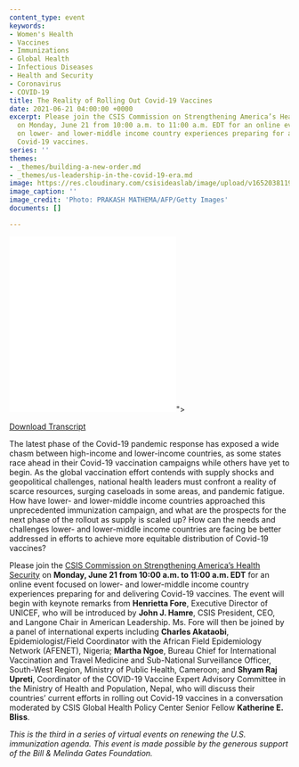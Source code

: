 ```yaml
---
content_type: event
keywords:
- Women's Health
- Vaccines
- Immunizations
- Global Health
- Infectious Diseases
- Health and Security
- Coronavirus
- COVID-19
title: The Reality of Rolling Out Covid-19 Vaccines
date: 2021-06-21 04:00:00 +0000
excerpt: Please join the CSIS Commission on Strengthening America’s Health Security
  on Monday, June 21 from 10:00 a.m. to 11:00 a.m. EDT for an online event focused
  on lower- and lower-middle income country experiences preparing for and delivering
  Covid-19 vaccines.
series: ''
themes:
- _themes/building-a-new-order.md
- _themes/us-leadership-in-the-covid-19-era.md
image: https://res.cloudinary.com/csisideaslab/image/upload/v1652038119/health-commission/GettyImages-1232477393_cii6cf.jpg
image_caption: ''
image_credit: 'Photo: PRAKASH MATHEMA/AFP/Getty Images'
documents: []

---
```

<div class="video-wrapper post-feature-video"> <iframe allow="autoplay; encrypted-media" allowfullscreen="" frameborder="0" src="<iframe width="560" height="315" src="https://www.youtube.com/embed/06xo-681ilA" title="YouTube video player" frameborder="0" allow="accelerometer; autoplay; clipboard-write; encrypted-media; gyroscope; picture-in-picture" allowfullscreen></iframe>"></iframe> </div>

[Download Transcript](https://csis-website-prod.s3.amazonaws.com/s3fs-public/event/210621_Bliss_Hamre_Vaccines.pdf?p0oxioPOrz6UqkRxd7ec2KWvCMteNffD)

The latest phase of the Covid-19 pandemic response has exposed a wide chasm between high-income and lower-income countries, as some states race ahead in their Covid-19 vaccination campaigns while others have yet to begin. As the global vaccination effort contends with supply shocks and geopolitical challenges, national health leaders must confront a reality of scarce resources, surging caseloads in some areas, and pandemic fatigue. How have lower- and lower-middle income countries approached this unprecedented immunization campaign, and what are the prospects for the next phase of the rollout as supply is scaled up? How can the needs and challenges lower- and lower-middle income countries are facing be better addressed in efforts to achieve more equitable distribution of Covid-19 vaccines?

Please join the [CSIS Commission on Strengthening America’s Health Security](https://healthsecurity.csis.org/) on **Monday, June 21 from 10:00 a.m. to 11:00 a.m. EDT** for an online event focused on lower- and lower-middle income country experiences preparing for and delivering Covid-19 vaccines. The event will begin with keynote remarks from **Henrietta Fore**, Executive Director of UNICEF, who will be introduced by **John J. Hamre**, CSIS President, CEO, and Langone Chair in American Leadership. Ms. Fore will then be joined by a panel of international experts including **Charles Akataobi**, Epidemiologist/Field Coordinator with the African Field Epidemiology Network (AFENET), Nigeria; **Martha Ngoe**, Bureau Chief for International Vaccination and Travel Medicine and Sub-National Surveillance Officer, South-West Region, Ministry of Public Health, Cameroon; and **Shyam Raj Upreti**, Coordinator of the COVID-19 Vaccine Expert Advisory Committee in the Ministry of Health and Population, Nepal, who will discuss their countries’ current efforts in rolling out Covid-19 vaccines in a conversation moderated by CSIS Global Health Policy Center Senior Fellow **Katherine E. Bliss**.

_This is the third in a series of virtual events on renewing the U.S. immunization agenda. This event is made possible by the generous support of the Bill & Melinda Gates Foundation._